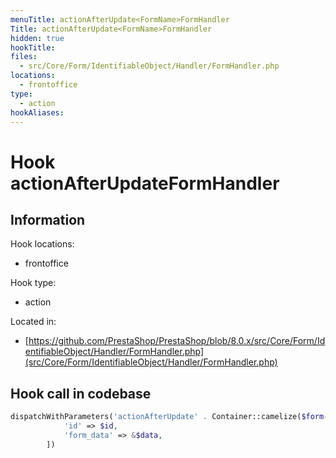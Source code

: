 ```yaml
---
menuTitle: actionAfterUpdate<FormName>FormHandler
Title: actionAfterUpdate<FormName>FormHandler
hidden: true
hookTitle: 
files:
  - src/Core/Form/IdentifiableObject/Handler/FormHandler.php
locations:
  - frontoffice
type:
  - action
hookAliases:
---
```


# Hook actionAfterUpdate<FormName>FormHandler

## Information

Hook locations: 
  - frontoffice

Hook type: 
  - action

Located in: 
  - [https://github.com/PrestaShop/PrestaShop/blob/8.0.x/src/Core/Form/IdentifiableObject/Handler/FormHandler.php](src/Core/Form/IdentifiableObject/Handler/FormHandler.php)

## Hook call in codebase

```php
dispatchWithParameters('actionAfterUpdate' . Container::camelize($form->getName()) . 'FormHandler', [
            'id' => $id,
            'form_data' => &$data,
        ])
```